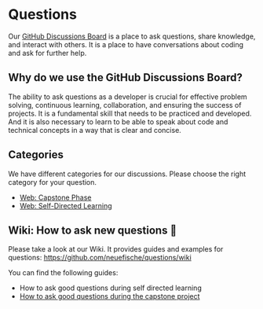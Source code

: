 # Questions

Our [GitHub Discussions Board](https://github.com/orgs/neuefische/discussions) is a place to ask questions, share knowledge, and interact with others. It is a place to have conversations about coding and ask for further help.

## Why do we use the GitHub Discussions Board?

The ability to ask questions as a developer is crucial for effective problem solving, continuous learning, collaboration, and ensuring the success of projects. It is a fundamental skill that needs to be practiced and developed. And it is also necessary to learn to be able to speak about code and technical concepts in a way that is clear and concise.

## Categories

We have different categories for our discussions. Please choose the right category for your question.

- [Web: Capstone Phase](https://github.com/orgs/neuefische/discussions/categories/web)
- [Web: Self-Directed Learning](https://github.com/orgs/neuefische/discussions/categories/web-self-directed-learning)

## Wiki: How to ask new questions 👀

Please take a look at our Wiki. It provides guides and examples for questions: https://github.com/neuefische/questions/wiki

You can find the following guides:

- How to ask good questions during self directed learning
- [How to ask good questions during the capstone project](https://github.com/neuefische/questions/wiki/How-to-ask-good-questions)

